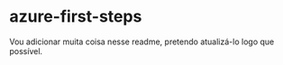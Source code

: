 # azure-first-steps

Vou adicionar muita coisa nesse readme, pretendo atualizá-lo logo que possível.
